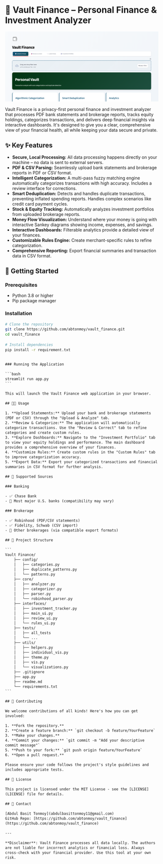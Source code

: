 # 🏦 Vault Finance – Personal Finance & Investment Analyzer

![Project Banner](assets/ss1.png)

Vault Finance is a privacy-first personal finance and investment analyzer that processes PDF bank statements and brokerage reports, tracks equity holdings, categorizes transactions, and delivers deep financial insights via interactive dashboards. It's designed to give you a clear, comprehensive view of your financial health, all while keeping your data secure and private.

## ✨ Key Features

- **Secure, Local Processing:** All data processing happens directly on your machine – no data is sent to external servers.
- **PDF & CSV Parsing:** Seamlessly upload bank statements and brokerage reports in PDF or CSV format.
- **Intelligent Categorization:** A multi-pass fuzzy matching engine automatically categorizes transactions with high accuracy. Includes a review interface for corrections.
- **Smart Deduplication:** Detects and handles duplicate transactions, preventing inflated spending reports. Handles complex scenarios like credit card payment cycles.
- **Stock & Equity Tracking:** Automatically analyzes investment portfolios from uploaded brokerage reports.
- **Money Flow Visualization:** Understand where your money is going with interactive Sankey diagrams showing income, expenses, and savings.
- **Interactive Dashboards:** Filterable analytics provide a detailed view of your finances.
- **Customizable Rules Engine:** Create merchant-specific rules to refine categorization.
- **Comprehensive Reporting:** Export financial summaries and transaction data in CSV format.

## 🚀 Getting Started

### Prerequisites

- Python 3.8 or higher
- Pip package manager

### Installation

```bash
# Clone the repository
git clone https://github.com/abtonmoy/vault_finance.git
cd vault_finance

# Install dependencies
pip install -r requirement.txt
```

````

### Running the Application

```bash
streamlit run app.py
```

This will launch the Vault Finance web application in your browser.

## 🧑‍💻 Usage

1. **Upload Statements:** Upload your bank and brokerage statements (PDF or CSV) through the "Upload & Analyze" tab.
2. **Review & Categorize:** The application will automatically categorize transactions. Use the "Review & Correct" tab to refine categories and create custom rules.
3. **Explore Dashboards:** Navigate to the "Investment Portfolio" tab to view your equity holdings and performance. The main dashboard provides a comprehensive overview of your finances.
4. **Customize Rules:** Create custom rules in the "Custom Rules" tab to improve categorization accuracy.
5. **Export Data:** Export your categorized transactions and financial summaries in CSV format for further analysis.

## 🏦 Supported Sources

### Banking

- ✅ Chase Bank
- 🔄 Most major U.S. banks (compatibility may vary)

### Brokerage

- ✅ Robinhood (PDF/CSV statements)
- ✅ Fidelity, Schwab (CSV import)
- 🔄 Other brokerages (via compatible export formats)

## 🧩 Project Structure

```
Vault Finance/
    ├── config/
    │   ├── categories.py
    │   ├── duplicate_patterns.py
    │   └── patterns.py
    ├── core/
    │   ├── analyzer.py
    │   ├── categorizer.py
    │   ├── parser.py
    │   └── robinhood_parser.py
    ├── interfaces/
    │   ├── investment_tracker.py
    │   ├── main_ui.py
    │   ├── review_ui.py
    │   └── rules_ui.py
    ├── tests/
    │   ├── all_tests
    │   └── ...
    ├── utils/
    │   ├── helpers.py
    │   ├── individual_vis.py
    │   ├── theme.py
    │   ├── vis.py
    │   └── visualizations.py
    ├── .gitignore
    ├── app.py
    ├── readme.md
    └── requirements.txt
```

## 🤝 Contributing

We welcome contributions of all kinds! Here's how you can get involved:

1. **Fork the repository.**
2. **Create a feature branch:** `git checkout -b feature/YourFeature`
3. **Make your changes.**
4. **Commit your changes:** `git commit -m "Add your descriptive commit message"`
5. **Push to your fork:** `git push origin feature/YourFeature`
6. **Open a pull request.**

Please ensure your code follows the project's style guidelines and includes appropriate tests.

## 📄 License

This project is licensed under the MIT License - see the [LICENSE](LICENSE) file for details.

## 📧 Contact

[Abdul Basit Tonmoy](abdulbasittonmoy11@gmail.com)
GitHub Repo: [https://github.com/abtonmoy/vault_finance](https://github.com/abtonmoy/vault_finance)

---

**Disclaimer**: Vault Finance processes all data locally. The authors are not liable for incorrect analytics or financial loss. Always cross-check with your financial provider. Use this tool at your own risk.


````
